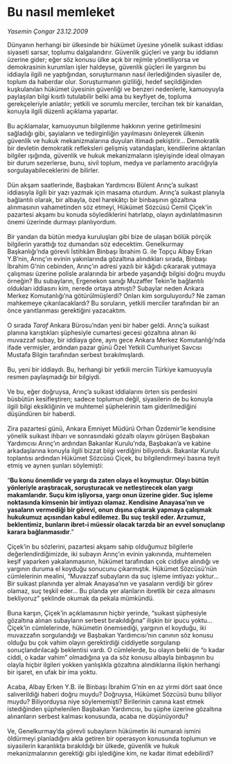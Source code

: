 # Bu nasıl memleket

*Yasemin Çongar 23.12.2009*

<div class="taraf_structure_2col_1zq">
<div class="margen_n">



 <p>Dünyanın herhangi bir ülkesinde bir hükümet üyesine yönelik suikast iddiası siyaseti sarsar, toplumu dalgalandırır. Güvenlik güçleri ve yargı bu iddianın üzerine gider; eğer söz konusu ülke açık bir rejimle yönetiliyorsa ve demokrasinin kurumları işler haldeyse, güvenlik güçleri ile yargının bu iddiayla ilgili ne yaptığından, soruşturmanın nasıl ilerlediğinden siyasiler de, toplum da haberdar olur. Soruşturmanın gizliliği, hedef seçildiğinden kuşkulanılan hükümet üyesinin güvenliği ve benzeri nedenlerle, kamuoyuyla paylaşılan bilgi kısıtlı tutulabilir belki ama bu keyfiyet de, topluma gerekçeleriyle anlatılır; yetkili ve sorumlu merciler, tercihan tek bir kanaldan, konuyla ilgili düzenli açıklama yaparlar. <br/><br/>Bu açıklamalar, kamuoyunun bilgilenme hakkının yerine getirilmesini sağladığı gibi, şayiaların ve tedirginliğin yayılmasını önleyerek ülkenin güvenlik ve hukuk mekanizmalarına duyulan itimadı pekiştirir... Demokratik bir devletin demokratik refleksleri gelişmiş vatandaşları, kendilerine aktarılan bilgiler ışığında, güvenlik ve hukuk mekanizmaların işleyişinde ideal olmayan bir durum sezerlerse, bunu, sivil toplum, medya ve parlamento aracılığıyla sorgulayabileceklerini de bilirler. <br/><br/>Dün akşam saatlerinde, Başbakan Yardımcısı Bülent Arınç’a suikast iddiasıyla ilgili bir yazı yazmak için masama oturdum. Arınç’a suikast planıyla bağlantılı olarak, bir albayla, özel harekâtçı bir binbaşının gözaltına alınmasının vahametinden söz etmeyi, Hükümet Sözcüsü Cemil Çiçek’in pazartesi akşamı bu konuda söylediklerini hatırlatıp, olayın aydınlatılmasının önemi üzerinde durmayı planlıyordum. <br/><br/>Bir yandan da bütün medya kuruluşları gibi bize de ulaşan bölük pörçük bilgilerin yarattığı toz dumandan söz edecektim. Genelkurmay Başkanlığı’nda görevli İstihkâm Binbaşı İbrahim G. ile Topçu Albay Erkan Y.B’nin, Arınç’ın evinin yakınlarında gözaltına alındıkları sırada, Binbaşı İbrahim G’nin cebinden, Arınç’ın adresi yazılı bir kâğıdı çıkararak yutmaya çalışması üzerine polisle aralarında bir arbede yaşandığı bilgisi doğru muydu örneğin? Bu subayların, Ergenekon sanığı Muzaffer Tekin’le bağlantılı oldukları iddiasını kim, nerede ortaya atmıştı? Subaylar neden Ankara Merkez Komutanlığı’na götürülmüşlerdi? Onları kim sorguluyordu? Ne zaman mahkemeye çıkarılacaklardı? Bu soruların, yetkili merciler tarafından bir an önce yanıtlanması gerektiğini yazacaktım. <br/><br/>O sırada <i>Taraf</i> Ankara Bürosu’ndan yeni bir haber geldi. Arınç’a suikast planına karıştıkları şüphesiyle cumartesi gecesi gözaltına alınan iki muvazzaf subay, bir iddiaya göre, aynı gece Ankara Merkez Komutanlığı’nda ifade vermişler, ardından pazar günü Özel Yetkili Cumhuriyet Savcısı Mustafa Bilgin tarafından serbest bırakılmışlardı. <br/><br/>Bu, yeni bir iddiaydı. Bu, herhangi bir yetkili merciin Türkiye kamuoyuyla resmen paylaşmadığı bir bilgiydi. <br/><br/>Ve bu, eğer doğruysa, Arınç’a suikast iddialarını örten sis perdesini büsbütün kesifleştiren; sadece toplumun değil, siyasilerin de bu konuyla ilgili bilgi eksikliğinin ve muhtemel şüphelerinin tam giderilmediğini düşündüren bir haberdi. <br/><br/>Zira pazartesi günü, Ankara Emniyet Müdürü Orhan Özdemir’le kendisine yönelik suikast ihbarı ve sonrasındaki gözaltı olayını görüşen Başbakan Yardımcısı Arınç’ın ardından Bakanlar Kurulu’nda, Başbakan’a ve kabine arkadaşlarına konuyla ilgili bizzat bilgi verdiğini biliyorduk. Bakanlar Kurulu toplantısı ardından Hükümet Sözcüsü Çiçek, bu bilgilendirmeyi basına teyit etmiş ve aynen şunları söylemişti: <br/><br/>“<b>Bu konu önemlidir ve yargı da zaten olaya el koymuştur. Olayı bütün yönleriyle araştıracak, soruşturacak ve netleştirecek olan yargı makamlarıdır. Suçu kim işliyorsa, yargı onun üzerine gider. Suç işleme noktasında kimsenin bir imtiyazı olamaz. Kendisine Anayasa’nın ve yasaların vermediği bir görevi, onun dışına çıkarak yapmaya çalışmak hukukumuz açısından kabul edilemez. Bu suç teşkil eder. Arzumuz, beklentimiz, bunların ibret-i müessir olacak tarzda bir an evvel sonuçlanıp karara bağlanmasıdır</b>.” <br/><br/>Çiçek’in bu sözlerini, pazartesi akşamı sahip olduğumuz bilgilerle değerlendirdiğimizde, iki subayın Arınç’ın evinin yakınında, muhtemelen keşif yaparken yakalanmasının, hükümet tarafından çok ciddiye alındığı ve yargının duruma el koyduğu sonucunu çıkarmıştık. Hükümet Sözcüsü’nün cümlelerinin mealini, “Muvazzaf subayların da suç işleme imtiyazı yoktur... Bir suikast planında yer almak Anayasa’nın ve yasaların verdiği bir görev olamaz, suç teşkil eder... Bu planda yer alanların ibretlik bir ceza almasını bekliyoruz” şeklinde okumak da pekala mümkündü. <br/><br/>Buna karşın, Çiçek’in açıklamasının hiçbir yerinde, “suikast şüphesiyle gözaltına alınan subayların serbest bırakıldığına” ilişkin bir ipucu yoktu... Çiçek’in cümlelerinde, hükümetin önemsediği, yargının el koyduğu, iki muvazzafın sorgulandığı ve Başbakan Yardımcısı’nın canının söz konusu olduğu bu çok vahim olayın gerektirdiği ciddiyetle sorgulanıp sonuçlandırılacağı beklentisi vardı. O cümlelerde, bu olayın belki de “o kadar ciddi, o kadar vahim” olmadığına ya da söz konusu albayla binbaşının bu olayla hiçbir ilgileri yokken yanlışlıkla gözaltına alındıklarına ilişkin herhangi bir işaret, en ufak bir ima yoktu. <br/><br/>Acaba, Albay Erken Y.B. ile Binbaşı İbrahim G’nin en az yirmi dört saat önce salıverildiği haberi doğru muydu? Doğruysa, Hükümet Sözcüsü bunu biliyor muydu? Biliyorduysa niye söylememişti? Birilerinin canına kast etmek istediğinden şüphelenilen Başbakan Yardımcısı, bu şüphe üzerine gözaltına alınanların serbest kalması konusunda, acaba ne düşünüyordu? <br/><br/>Ve, Genelkurmay’da görevli subayların hükümetin iki numaralı ismini öldürmeyi planladığını akla getiren bir operasyon konusunda toplumun ve siyasilerin karanlıkta bırakıldığı bir ülkede, güvenlik ve hukuk mekanizmalarının gerektiği gibi işlediğine kim, ne kadar itimat edebilirdi?</p>
<br/>
<br/>
<br/>



<br/>


<div id="taraf_not">
</div>

</div>


</div>

